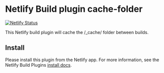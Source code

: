 # Netlify Build plugin cache-folder

[![Netlify Status](https://api.netlify.com/api/v1/badges/e09bcd9b-e7f2-4e00-98c7-26712ecdc9ef/deploy-status)](https://app.netlify.com/sites/netlify-plugin-cache-folder/deploys)

This Netlify build plugin will cache the /_cache/ folder between builds.

## Install

Please install this plugin from the Netlify app. For more information, see the Netlify Build Plugins [install docs](https://docs.netlify.com/configure-builds/build-plugins/#install-a-plugin).
